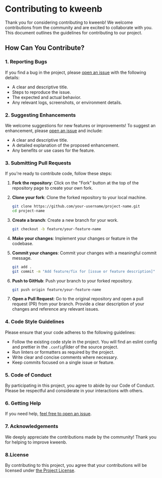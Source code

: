 # Contributing to kweenb

Thank you for considering contributing to kweenb! We welcome contributions from the community and are excited to collaborate with you. This document outlines the guidelines for contributing to our project.

## How Can You Contribute?

### 1. Reporting Bugs
If you find a bug in the project, please [open an issue](https://github.com/aifoon/kweenb/issues) with the following details:
- A clear and descriptive title.
- Steps to reproduce the issue.
- The expected and actual behavior.
- Any relevant logs, screenshots, or environment details.

### 2. Suggesting Enhancements
We welcome suggestions for new features or improvements! To suggest an enhancement, please [open an issue](https://github.com/aifoon/kweenb/issues) and include:
- A clear and descriptive title.
- A detailed explanation of the proposed enhancement.
- Any benefits or use cases for the feature.

### 3. Submitting Pull Requests
If you're ready to contribute code, follow these steps:

1. **Fork the repository**: Click on the "Fork" button at the top of the repository page to create your own fork.

2. **Clone your fork**: Clone the forked repository to your local machine.
    ```bash
    git clone https://github.com/your-username/project-name.git
    cd project-name
    ```

3. **Create a branch**: Create a new branch for your work.
    ```bash
    git checkout -b feature/your-feature-name
    ```
4. **Make your changes**: Implement your changes or feature in the codebase.
5. **Commit your changes**: Commit your changes with a meaningful commit message.
    ```bash
    git add .
    git commit -m "Add feature/fix for [issue or feature description]"
    ```
6. **Push to GitHub**: Push your branch to your forked repository.
    ```bash
    git push origin feature/your-feature-name
    ```
7. **Open a Pull Request**: Go to the original repository and open a pull request (PR) from your branch. Provide a clear description of your changes and reference any relevant issues.

### 4. Code Style Guidelines
Please ensure that your code adheres to the following guidelines:

- Follow the existing code style in the project. You will find an eslint config and prettier in the `.config`filder of the source project.
- Run linters or formatters as required by the project.
- Write clear and concise comments where necessary.
- Keep commits focused on a single issue or feature.

### 5. Code of Conduct
By participating in this project, you agree to abide by our Code of Conduct. Please be respectful and considerate in your interactions with others.

### 6. Getting Help
If you need help, [feel free to open an issue](https://github.com/aifoon/kweenb/issues).

### 7. Acknowledgements
We deeply appreciate the contributions made by the community! Thank you for helping to improve kweenb.

### 8.License
By contributing to this project, you agree that your contributions will be licensed under [the Project License](LICENSE).

